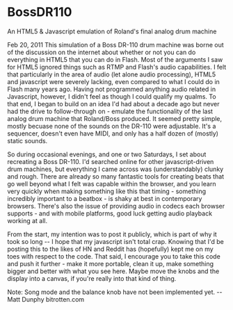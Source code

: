 BossDR110
=========

An HTML5 &amp; Javascript emulation of Roland's final analog drum machine

Feb 20, 2011
This simulation of a Boss DR-110 drum machine was borne out of the discussion 
on the internet about whether or not you can do everything in HTML5 that you 
can do in Flash. Most of the arguments I saw for HTML5 ignored things such as 
RTMP and Flash's audio capabilities. I felt that particularly in the area of 
audio (let alone audio processing), HTML5 and javascript were severely lacking, 
even compared to what I could do in Flash many years ago. Having not programmed 
anything audio related in Javascript, however, I didn't feel as though I could 
qualify my qualms. To that end, I began to build on an idea I'd had about a 
decade ago but never had the drive to follow-through on - emulate the 
functionality of the last analog drum machine that Roland/Boss produced. It 
seemed pretty simple, mostly becuase none of the sounds on the DR-110 were 
adjustable. It's a sequencer, doesn't even have MIDI, and only has a half dozen 
of (mostly) static sounds.

So during occasional evenings, and one or two Saturdays, I set about recreating 
a Boss DR-110. I'd searched online for other javascript-driven drum machines, 
but everything I came across was (understandably) clunky and rough. There are 
already so many fantastic tools for creating beats that go well beyond what I 
felt was capable within the browser, and you learn very quickly when making 
something like this that timing - something incredibly important to a beatbox - 
is shaky at best in contemporary browsers. There's also the issue of providing 
audio in codecs each browser supports - and with mobile platforms, good luck 
getting audio playback working at all. 

From the start, my intention was to post it publicly, which is part of why it 
took so long -- I hope that my javascript isn't total crap. Knowing that I'd
be posting this to the likes of HN and Reddit has (hopefully) kept me on my 
toes with respect to the code. That said, I encourage you to take this code 
and push it further - make it more portable, clean it up, make something bigger
and better with what you see here. Maybe move the knobs and the display into a
canvas, if you're really into that kind of thing.

Note: Song mode and the balance knob have not been implemented yet.
--Matt Dunphy
bitrotten.com
